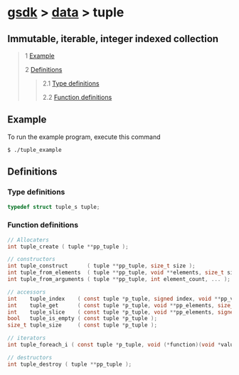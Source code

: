 # [gsdk](../../README.md) > [data](../data.md) > tuple

## Immutable, iterable, integer indexed collection
 > 1 [Example](#example)
 >
 > 2 [Definitions](#definitions)
 >
 >> 2.1 [Type definitions](#type-definitions)
 >>
 >> 2.2 [Function definitions](#function-definitions)

 ## Example
 To run the example program, execute this command
 ```
 $ ./tuple_example
 ```
 ## Definitions
 ### Type definitions
 ```c
 typedef struct tuple_s tuple;
 ```
 ### Function definitions
 ```c 
// Allocaters
int tuple_create ( tuple **pp_tuple );

// constructors
int tuple_construct      ( tuple **pp_tuple, size_t size );
int tuple_from_elements  ( tuple **pp_tuple, void **elements, size_t size );
int tuple_from_arguments ( tuple **pp_tuple, int element_count, ... );

// accessors
int    tuple_index    ( const tuple *p_tuple, signed index, void **pp_value );
int    tuple_get      ( const tuple *p_tuple, void **pp_elements, size_t *p_count );
int    tuple_slice    ( const tuple *p_tuple, void **pp_elements, signed lower_bound, signed upper_bound );
bool   tuple_is_empty ( const tuple *p_tuple );
size_t tuple_size     ( const tuple *p_tuple );

// iterators
int tuple_foreach_i ( const tuple *p_tuple, void (*function)(void *value, size_t index) );

// destructors
int tuple_destroy ( tuple **pp_tuple );
```